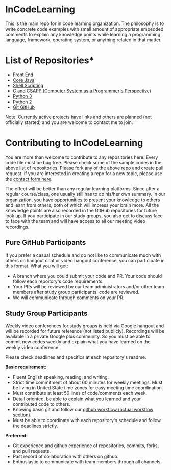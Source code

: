 # InCodeLearning

This is the main repo for in code learning organization. The philosophy is to write concrete code examples with small amount of appropriate embedded comments to explain any knowledge points while learning a programming language, framework, operating system, or anything related in that matter.

# List of Repositories*

- [Front End](https://github.com/InCodeLearning/InCodeLearning-Front_End)
- [Core Java](https://github.com/InCodeLearning/InCodeLearning-Java)
- [Shell Scripting](https://github.com/InCodeLearning/InCodeLearning-Shell_Scripting)
- [C and CSAPP (Computer System as a Programmer's Perspective)](https://github.com/InCodeLearning/InCodeLearning-CSAPP)
- [Python 3](https://github.com/InCodeLearning/InCodeLearning-Python3)
- [Python 2](https://github.com/InCodeLearning/InCodeLearning-Python2)
- [Git GitHub](https://github.com/InCodeLearning/InCodeLearning-Git_Github)

Note: Currently active projects have links and others are planned (not officially started) and you are welcome to contact me to join.

# Contributing to InCodeLearning

You are more than welcome to contribute to any repositories here. Every code file must be bug free. Please check some of the sample codes in the above list of repositories. Please fork any of the above repo and create pull request. If you are interested in creating a repo for a new topic, please use the [contact form here](https://docs.google.com/forms/d/1aRvI2SLpP0_amCUc_pGSM-g2gBbuPt6XDPckP_zaugw/).

The effect will be better than any regular learning platforms. Since after a regular course/class, one usually still has to do his/her own summary. In our organization, you have opportunities to present your knowledge to others and learn from others, both of which will impress your brain more. All the knowledge points are also recorded in the GitHub repositories for future look up. If you participate in our study groups, you also get to discuss face to face with the team and will have access to all our meeting video recordings.

## Pure GitHub Participants

If you prefer a casual schedule and do not like to communicate much with others on hangout chat or video hangout conference, you can participate in this format. What you will get:

- A branch where you could submit your code and PR. Your code should follow each repoitory's code requirements.
- Your PRs will be reviewed by our team administrators and/or other team members after study group participants' code are reviewed.
- We will communicate through comments on your PR.

## Study Group Participants

Weekly video conferences for study groups is held via Google hangout and will be recorded for future reference (not listed publicly). Recordings will be available in a private Google plus community. So you must be able to commit new codes weekly and explain what you have learned on the weekly video conference.

Please check deadlines and specifics at each repository's readme.

**Basic requirement:**

- Fluent English speaking, reading, and writing.
- Strict time commitment of about 60 minutes for weekly meetings. Must be living in United State time zones for easy meeting time coordination.
- Must contribute at least 50 lines of code/comments each week.
- Detail oriented, be able to explain what you learned and your contributed code to others.
- Knowing basic git and follow our [github workflow (actual workflow section)](https://github.com/InCodeLearning/git-github/blob/master/github-workflow-homework.md).
- Must be able to coordinate with each repository's schedule and follow the deadlines strictly.

**Preferred:**

- Git experience and github experience of repositories, commits, forks, and pull requests.
- Past record of collaboration with others on github.
- Enthusiastic to communicate with team members through all channels.
